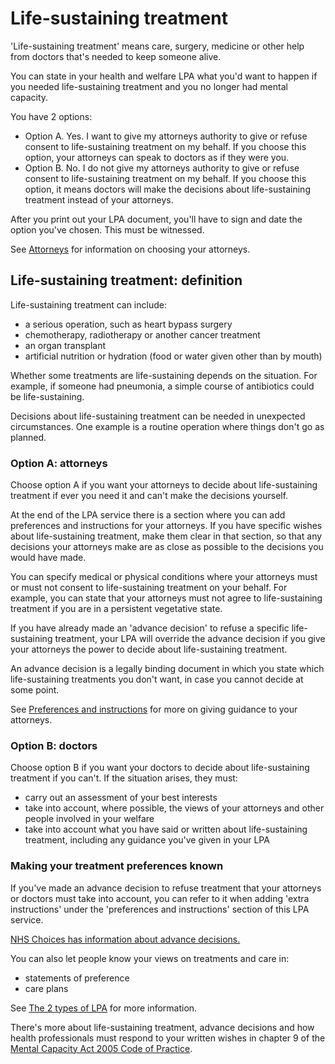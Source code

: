 # Life-sustaining treatment

'Life-sustaining treatment' means care, surgery, medicine or other help from doctors that's needed to keep someone alive.

You can state in your health and welfare LPA what you'd want to happen if you needed life-sustaining treatment and you no longer had mental capacity.

You have 2 options:

* Option A. Yes. I want to give my attorneys authority to give or refuse consent to life-sustaining treatment on my behalf. If you choose this option, your attorneys can speak to doctors as if they were you.
* Option B. No. I do not give my attorneys authority to give or refuse consent to life-sustaining treatment on my behalf. If you choose this option, it means doctors will make the decisions about life-sustaining treatment instead of your attorneys.

After you print out your LPA document, you'll have to sign and date the option you've chosen. This must be witnessed.

See [Attorneys](/help/#topic-attorneys) for information on choosing your attorneys.

## Life-sustaining treatment: definition

Life-sustaining treatment can include:

* a serious operation, such as heart bypass surgery
* chemotherapy, radiotherapy or another cancer treatment
* an organ transplant
* artificial nutrition or hydration (food or water given other than by mouth)

Whether some treatments are life-sustaining depends on the situation. For example, if someone had pneumonia, a simple course of antibiotics could be life-sustaining.

Decisions about life-sustaining treatment can be needed in unexpected circumstances. One example is a routine operation where things don't go as planned.

### Option A: attorneys

Choose option A if you want your attorneys to decide about life-sustaining treatment if ever you need it and can't make the decisions yourself.

At the end of the LPA service there is a section where you can add preferences and instructions for your attorneys. If you have specific wishes about life-sustaining treatment, make them clear in that section, so that any decisions your attorneys make are as close as possible to the decisions you would have made.

You can specify medical or physical conditions where your attorneys must or must not consent to life-sustaining treatment on your behalf. For example, you can state that your attorneys must not agree to life-sustaining treatment if you are in a persistent vegetative state.

If you have already made an 'advance decision' to refuse a specific life-sustaining treatment, your LPA will override the advance decision if you give your attorneys the power to decide about life-sustaining treatment.

An advance decision is a legally binding document in which you state which life-sustaining treatments you don't want, in case you cannot decide at some point.

See [Preferences and instructions](/help/#topic-preferences-and-instructions) for more on giving guidance to your attorneys.

### Option B: doctors

Choose option B if you want your doctors to decide about life-sustaining treatment if you can't. If the situation arises, they must:

* carry out an assessment of your best interests
* take into account, where possible, the views of your attorneys and other people involved in your welfare
* take into account what you have said or written about life-sustaining treatment, including any guidance you've given in your LPA

### Making your treatment preferences known

If you've made an advance decision to refuse treatment that your attorneys or doctors must take into account, you can refer to it when adding 'extra instructions' under the 'preferences and instructions' section of this LPA service.

 <a href="http://www.nhs.uk/Planners/end-of-life-care/Pages/advance-decision-to-refuse-treatment.aspx" rel="external" target="_blank">NHS Choices has information about advance decisions.</a>

You can also let people know your views on treatments and care in:

* statements of preference
* care plans

See [The 2 types of LPA](/help/#topic-the-2-types-of-lpa) for more information.

There's more about life-sustaining treatment, advance decisions and how health professionals must respond to your written wishes in chapter 9 of the <a href="http://www.justice.gov.uk/protecting-the-vulnerable/mental-capacity-act" rel="external" target="_blank">Mental Capacity Act 2005 Code of Practice</a>.
